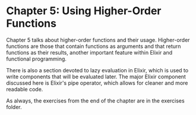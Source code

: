 # Chapter 5: Using Higher-Order Functions

Chapter 5 talks about higher-order functions and their usage. Higher-order functions are those that contain functions as arguments and that return functions as their results, another important feature within Elixir and functional programming.

There is also a section devoted to lazy evaluation in Elixir, which is used to write components that will be evaluated later. The major Elixir component discussed here is Elixir's pipe operator, which allows for cleaner and more readable code.

As always, the exercises from the end of the chapter are in the exercises folder.